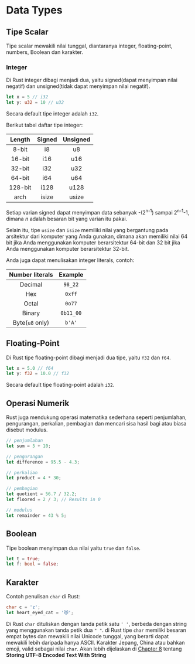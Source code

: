 # Data Types

## Tipe Scalar

Tipe scalar mewakili nilai tunggal, diantaranya integer, floating-point, numbers, Boolean dan karakter.

### Integer

Di Rust integer dibagi menjadi dua, yaitu signed(dapat menyimpan nilai negatif) dan unsigned(tidak dapat menyimpan nilai negatif).

```rust
let x = 5 // i32
let y: u32 = 10 // u32
```

Secara default tipe integer adalah `i32`.

Berikut tabel daftar tipe integer:

| Length | Signed | Unsigned |
| :----: | :----: | :------: |
| 8-bit  | i8     | u8       |
| 16-bit | i16    | u16      |
| 32-bit | i32    | u32      |
| 64-bit | i64    | u64      |
| 128-bit| i128   | u128     |
| arch   | isize  | usize    |

Setiap varian signed dapat menyimpan data sebanyak -(2<sup>n-1</sup>) sampai 2<sup>n-1</sup>-1, dimana *n* adalah besaran bit yang varian itu pakai.

Selain itu, tipe `usize` dan `isize` memiliki nilai yang bergantung pada arsitektur dari komputer yang Anda gunakan, dimana akan memiliki nilai 64 bit jika Anda menggunakan komputer berarsitektur 64-bit dan 32 bit jika Anda menggunakan komputer berarsitektur 32-bit.

Anda juga dapat menulisakan integer literals, contoh:

| Number literals | Example |
| :-------------: | :-----: |
| Decimal         | `98_22` |
| Hex             | `0xff`  |
| Octal           | `0o77`  |
| Binary          |`0b11_00`|
| Byte(`u8` only) | `b'A'`  |

## Floating-Point

Di Rust tipe floating-point dibagi menjadi dua tipe, yaitu `f32` dan `f64`.

```rust
let x = 5.0 // f64
let y: f32 = 10.0 // f32
```

Secara default tipe floating-point adalah `i32`.

## Operasi Numerik

Rust juga mendukung operasi matematika sederhana seperti penjumlahan, pengurangan, perkalian, pembagian dan mencari sisa hasil bagi atau biasa disebut modulus.

```rust
// penjumlahan
let sum = 5 + 10;

// pengurangan
let difference = 95.5 - 4.3;

// perkalian
let product = 4 * 30;

// pembagian
let quotient = 56.7 / 32.2;
let floored = 2 / 3; // Results in 0

// modulus
let remainder = 43 % 5;
```

## Boolean

Tipe boolean menyimpan dua nilai yaitu `true` dan `false`.

```rust
let t = true;
let f: bool = false;
```

## Karakter

Contoh penulisan `char` di Rust:

```rust
char c = 'z';
let heart_eyed_cat = '😻';
```

Di Rust `char` dituliskan dengan tanda petik satu `' '`, berbeda dengan string yang menggunakan tanda petik dua `" "`. di Rust tipe `char` memiliki besaran empat bytes dan mewakili nilai Unicode tunggal, yang berarti dapat mewakili lebih daripada hanya ASCII. Karakter Jepang, China atau bahkan emoji, valid sebagai nilai `char`. Akan lebih dijelaskan di [Chapter 8](../../08_common_collections) tentang **Storing UTF-8 Encoded Text With String**
